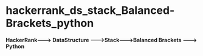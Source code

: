 # hackerrank_ds_stack_Balanced-Brackets_python
**HackerRank---> DataStructure --->Stack--->Balanced Brackets ---> Python**
